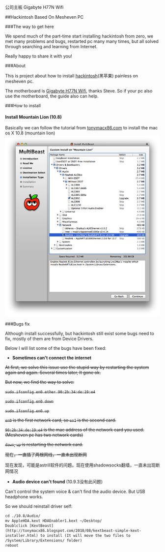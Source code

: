 公司主板  Gigabyte H77N Wifi

##Hackintosh Based On Mesheven PC

###The way to get here

We spend much of the part-time start installing hackintosh from zero, we met many
problems and bugs, restarted pc many many times, but all solved through searching
and learning from Internet.

Really happy to share it with you!

###About

This is project about how to install [hackintosh](http://en.wikipedia.org/wiki/Hackintosh)(黑苹果) painless on mesheven pc.

The motherboard is [Gigabyte H77N Wifi](http://www.gigabyte.com.au/products/product-page.aspx?pid=4338#ov), thanks Steve.
So if your pc also use the motherboard, the guide also can help.


###How to install

#### Install Mountain Lion (10.8)

Basically we can follow the tutorial from [tonymacx86.com](http://www.tonymacx86.com/61-unibeast-install-os-x-mountain-lion-any-supported-intel-based-pc.html)
to install the mac os X 10.8 (mountain lion)
![MultiBeast](./10.8/Snip20140208_2.png)

###Bugs fix

Although install successfully, but hackintosh still exist some bugs need to fix, mostly of
them are from Device Drivers.

Below I will list some of the bugs have been fixed:

* **Sometimes can't connect the internet**

<del>At first, we solve this issue use the stupid way by restarting the system again and again.
Several times later, It gone ok.

<del>But now, we find the way to solve:

<del>`sudo ifconfig en0 ether 90:2b:34:de:19:e4`

<del>`sudo ifconfig en0 down`

<del>`sudo ifconfig en0 up`

<del>`en0` is the first network card, so `en1` is the second card.

<del>`90:2b:34:de:19:e4` is the mac address of the network card you used.(Mesheven pc has two network cards)

<del>`down`, `up` is restarting the network card.

<del>现在，一直插了两根网线，一直未出现断网

现在发现，可能是astrill软件的问题。现在使用shadowsocks翻墙，一直未出现断网情况

* **Audio device can't found** (10.9.3没有此问题)

Can't control the system voice & can't find the audio device. But USB headphone works.

So we should reinstall driver self:

    cd ./10.8/Audio/
    mv AppleHDA.kext HDAEnabler1.kext ~/Desktop/
    Doublclick [KextBeast](http://tonymacx86.blogspot.com/2010/08/kextbeast-simple-kext-installer.html) to install (It will move the two files to /System/Library/Extensions/ folder)
    reboot
